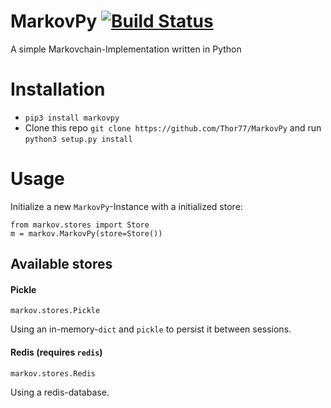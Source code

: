 # MarkovPy [![Build Status](https://travis-ci.org/Thor77/MarkovPy.svg?branch=master)](https://travis-ci.org/Thor77/MarkovPy)
A simple Markovchain-Implementation written in Python

# Installation
* `pip3 install markovpy`
* Clone this repo `git clone https://github.com/Thor77/MarkovPy` and run `python3 setup.py install`

# Usage
Initialize a new `MarkovPy`-Instance with a initialized store:
```
from markov.stores import Store
m = markov.MarkovPy(store=Store())
```

## Available stores
#### Pickle
`markov.stores.Pickle`

Using an in-memory-`dict` and `pickle` to persist it between sessions.

#### Redis (requires `redis`)
`markov.stores.Redis`

Using a redis-database.

